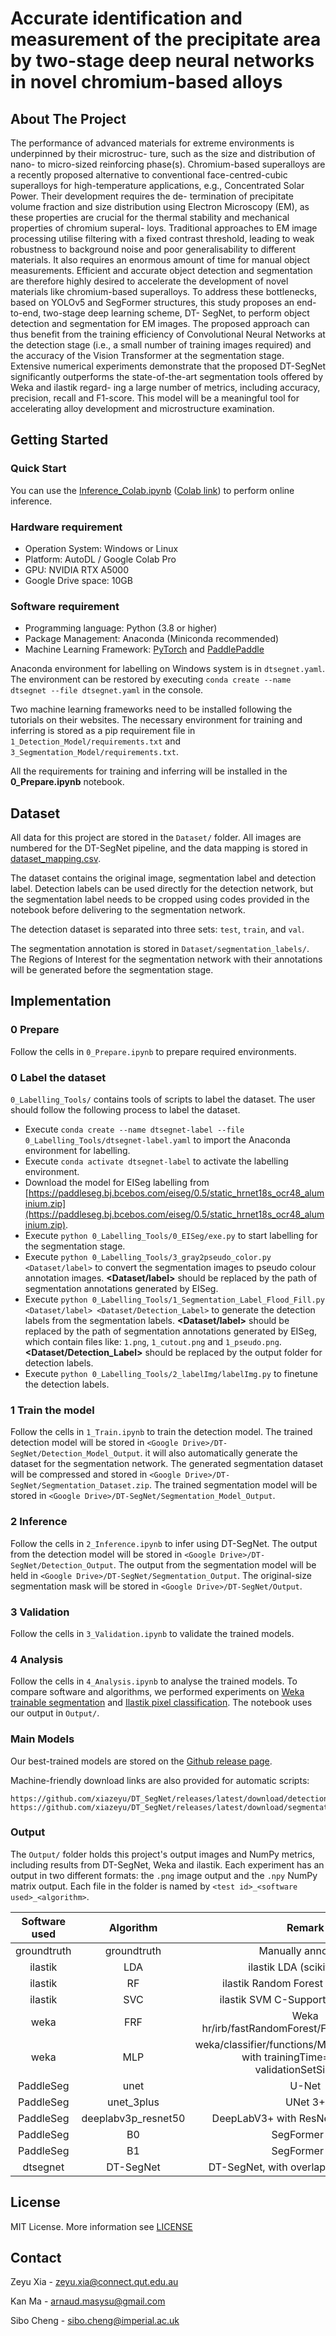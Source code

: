 # Accurate identification and measurement of the precipitate area by two-stage deep neural networks in novel chromium-based alloys

## About The Project

The performance of advanced materials for extreme environments is underpinned by their microstruc- ture, such as the size and distribution of nano- to micro-sized reinforcing phase(s). Chromium-based superalloys are a recently proposed alternative to conventional face-centred-cubic superalloys for high-temperature applications, e.g., Concentrated Solar Power. Their development requires the de- termination of precipitate volume fraction and size distribution using Electron Microscopy (EM), as these properties are crucial for the thermal stability and mechanical properties of chromium superal- loys. Traditional approaches to EM image processing utilise filtering with a fixed contrast threshold, leading to weak robustness to background noise and poor generalisability to different materials. It also requires an enormous amount of time for manual object measurements. Efficient and accurate object detection and segmentation are therefore highly desired to accelerate the development of novel materials like chromium-based superalloys. To address these bottlenecks, based on YOLOv5 and SegFormer structures, this study proposes an end-to-end, two-stage deep learning scheme, DT- SegNet, to perform object detection and segmentation for EM images. The proposed approach can thus benefit from the training efficiency of Convolutional Neural Networks at the detection stage (i.e., a small number of training images required) and the accuracy of the Vision Transformer at the segmentation stage. Extensive numerical experiments demonstrate that the proposed DT-SegNet significantly outperforms the state-of-the-art segmentation tools offered by Weka and ilastik regard- ing a large number of metrics, including accuracy, precision, recall and F1-score. This model will be a meaningful tool for accelerating alloy development and microstructure examination.

## Getting Started

### Quick Start

You can use the [Inference_Colab.ipynb](./Inference_Colab.ipynb) ([Colab link](https://colab.research.google.com/github/xiazeyu/DT_SegNet/blob/main/Inference_Colab.ipynb)) to perform online inference.

### Hardware requirement

- Operation System: Windows or Linux
- Platform: AutoDL / Google Colab Pro
- GPU: NVIDIA RTX A5000
- Google Drive space: 10GB

### Software requirement

- Programming language: Python (3.8 or higher)
- Package Management: Anaconda (Miniconda recommended)
- Machine Learning Framework: [PyTorch](https://pytorch.org/get-started/locally/) and [PaddlePaddle](https://www.paddlepaddle.org.cn/en/install/quick)

Anaconda environment for labelling on Windows system is in `dtsegnet.yaml`. The environment can be restored by executing `conda create --name dtsegnet --file dtsegnet.yaml` in the console.

Two machine learning frameworks need to be installed following the tutorials on their websites. The necessary environment for training and inferring is stored as a pip requirement file in `1_Detection_Model/requirements.txt` and `3_Segmentation_Model/requirements.txt`.

All the requirements for training and inferring will be installed in the **0_Prepare.ipynb** notebook.

## Dataset

All data for this project are stored in the `Dataset/` folder. All images are numbered for the DT-SegNet pipeline, and the data mapping is stored in [dataset_mapping.csv](./Dataset/dataset_mapping.csv).

The dataset contains the original image, segmentation label and detection label. Detection labels can be used directly for the detection network, but the segmentation label needs to be cropped using codes provided in the notebook before delivering to the segmentation network.

The detection dataset is separated into three sets: `test`, `train`, and `val`.

The segmentation annotation is stored in `Dataset/segmentation_labels/`. The Regions of Interest for the segmentation network with their annotations will be generated before the segmentation stage.


## Implementation

### 0 Prepare

Follow the cells in `0_Prepare.ipynb` to prepare required environments.

### 0 Label the dataset

`0_Labelling_Tools/` contains tools of scripts to label the dataset. The user should follow the following process to label the dataset.

- Execute `conda create --name dtsegnet-label --file 0_Labelling_Tools/dtsegnet-label.yaml` to import the Anaconda environment for labelling.
- Execute `conda activate dtsegnet-label` to activate the labelling environment.
- Download the model for EISeg labelling from [https://paddleseg.bj.bcebos.com/eiseg/0.5/static_hrnet18s_ocr48_aluminium.zip](https://paddleseg.bj.bcebos.com/eiseg/0.5/static_hrnet18s_ocr48_aluminium.zip).
- Execute `python 0_Labelling_Tools/0_EISeg/exe.py` to start labelling for the segmentation stage.
- Execute `python 0_Labelling_Tools/3_gray2pseudo_color.py <Dataset/label>` to convert the segmentation images to pseudo colour annotation images. **<Dataset/label>** should be replaced by the path of segmentation annotations generated by EISeg.
- Execute `python 0_Labelling_Tools/1_Segmentation_Label_Flood_Fill.py <Dataset/label> <Dataset/Detection_Label>` to generate the detection labels from the segmentation labels. **<Dataset/label>** should be replaced by the path of segmentation annotations generated by EISeg, which contain files like: `1.png`, `1_cutout.png` and `1_pseudo.png`. **<Dataset/Detection_Label>** should be replaced by the output folder for detection labels.
- Execute `python 0_Labelling_Tools/2_labelImg/labelImg.py` to finetune the detection labels.

### 1 Train the model

Follow the cells in `1_Train.ipynb` to train the detection model. The trained detection model will be stored in `<Google Drive>/DT-SegNet/Detection_Model_Output`. it will also automatically generate the dataset for the segmentation network. The generated segmentation dataset will be compressed and stored in `<Google Drive>/DT-SegNet/Segmentation_Dataset.zip`. The trained segmentation model will be stored in `<Google Drive>/DT-SegNet/Segmentation_Model_Output`.

### 2 Inference

Follow the cells in `2_Inference.ipynb` to infer using DT-SegNet. The output from the detection model will be stored in `<Google Drive>/DT-SegNet/Detection_Output`. The output from the segmentation model will be held in `<Google Drive>/DT-SegNet/Segmentation_Output`. The original-size segmentation mask will be stored in `<Google Drive>/DT-SegNet/Output`.

### 3 Validation

Follow the cells in `3_Validation.ipynb` to validate the trained models.

### 4 Analysis

Follow the cells in `4_Analysis.ipynb` to analyse the trained models. To compare software and algorithms, we performed experiments on [Weka trainable segmentation](https://imagej.net/plugins/tws/) and [Ilastik pixel classification](https://www.ilastik.org/documentation/pixelclassification/pixelclassification). The notebook uses our output in `Output/`.

### Main Models

Our best-trained models are stored on the [Github release page](https://github.com/xiazeyu/DT_SegNet/releases/).

Machine-friendly download links are also provided for automatic scripts:

```
https://github.com/xiazeyu/DT_SegNet/releases/latest/download/detection.pt
https://github.com/xiazeyu/DT_SegNet/releases/latest/download/segmentation.pdparams
```

### Output

The `Output/` folder holds this project's output images and NumPy metrics, including results from DT-SegNet, Weka and ilastik. Each experiment has an output in two different formats: the `.png` image output and the `.npy` NumPy matrix output. Each file in the folder is named by `<test id>_<software used>_<algorithm>`.

| Software used |   Algorithm       |                            Remark                            |
| :-----------: | :---------------: | :----------------------------------------------------------: |
|  groundtruth  |  groundtruth      |                      Manually annotated                      |
|    ilastik    |      LDA          |                  ilastik LDA (scikit-learn)                  |
|    ilastik    |      RF           |             ilastik Random Forest (scikit-learn)             |
|    ilastik    |      SVC          |             ilastik SVM C-Support (scikit-learn)             |
|     weka      |      FRF          |        Weka hr/irb/fastRandomForest/FastRandomForest         |
|     weka      |      MLP          | weka/classifier/functions/MultilayerPreceptron<br />with trainingTime=100 and validationSetSize=20 |
|    PaddleSeg  |      unet         |             U-Net                                            |
|    PaddleSeg  |      unet_3plus   |             UNet 3+                                          |
|    PaddleSeg  |deeplabv3p_resnet50|             DeepLabV3+ with ResNet 50 Backbone               |
|    PaddleSeg  |      B0           |             SegFormer B0                                     |
|    PaddleSeg  |      B1           |             SegFormer B1                                     |
|   dtsegnet    |   DT-SegNet       |           DT-SegNet, with overlapping ROIs joined            |


## License

MIT License. More information see [LICENSE](./LICENSE)


## Contact

Zeyu Xia - [zeyu.xia@connect.qut.edu.au](mailto:zeyu.xia@connect.qut.edu.au)

Kan Ma - [arnaud.masysu@gmail.com](mailto:arnaud.masysu@gmail.com)

Sibo Cheng - [sibo.cheng@imperial.ac.uk](mailto:sibo.cheng@imperial.ac.uk)

